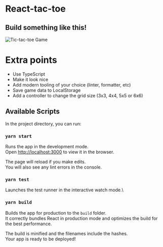 # React-tac-toe

## Build something like this!
![Tic-tac-toe Game](https://github.com/grain-team/tic-tac-toe/blob/master/objective.png?raw=true)

# Extra points
- Use TypeScript
- Make it look nice
- Add modern tooling of your choice (linter, formatter, etc)
- Save game data to LocalStorage
- Add a controller to change the grid size (3x3, 4x4, 5x5 or 6x6)

## Available Scripts

In the project directory, you can run:

### `yarn start`

Runs the app in the development mode.\
Open [http://localhost:3000](http://localhost:3000) to view it in the browser.

The page will reload if you make edits.\
You will also see any lint errors in the console.

### `yarn test`

Launches the test runner in the interactive watch mode.\

### `yarn build`

Builds the app for production to the `build` folder.\
It correctly bundles React in production mode and optimizes the build for the best performance.

The build is minified and the filenames include the hashes.\
Your app is ready to be deployed!
